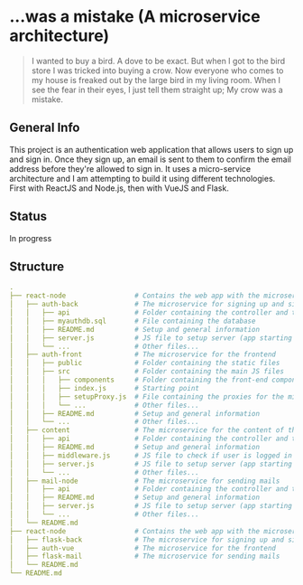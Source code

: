 # ...was a mistake (A microservice architecture)

> I wanted to buy a bird. A dove to be exact. But when I got to the bird store I was tricked into buying a crow. Now everyone who comes to my house is freaked out by the large bird in my living room. When I see the fear in their eyes, I just tell them straight up; My crow was a mistake.

## General Info

This project is an authentication web application that allows users to sign up and sign in. Once they sign up, an email is sent to them to confirm the email address before they're allowed to sign in. It uses a micro-service architecture and I am attempting to build it using different technologies. First with ReactJS and Node.js, then with VueJS and Flask.

## Status

In progress

## Structure

```yaml
.
├── react-node                 # Contains the web app with the microservice architecture built with ReactJS and NodeJS
│   ├── auth-back              # The microservice for signing up and signing in
│   │   ├── api                # Folder containing the controller and the routes
│   │   ├── myauthdb.sql       # File containing the database  
│   │   ├── README.md          # Setup and general information
│   │   ├── server.js          # JS file to setup server (app starting point)
│   │   └── ...                # Other files...
│   ├── auth-front             # The microservice for the frontend
│   │   ├── public             # Folder containing the static files
│   │   ├── src                # Folder containing the main JS files
│   │   │   ├── components     # Folder containing the front-end components
│   │   │   ├── index.js       # Starting point
│   │   │   ├── setupProxy.js  # File containing the proxies for the microservices
│   │   │   └── ...            # Other files...
│   │   ├── README.md          # Setup and general information
│   │   └── ...                # Other files...
│   ├── content                # The microservice for the content of the web app
│   │   ├── api                # Folder containing the controller and the routes  
│   │   ├── README.md          # Setup and general information
│   │   ├── middleware.js      # JS file to check if user is logged in
│   │   ├── server.js          # JS file to setup server (app starting point)
│   │   └── ...                # Other files...
│   ├── mail-node              # The microservice for sending mails
│   │   ├── api                # Folder containing the controller and the routes  
│   │   ├── README.md          # Setup and general information
│   │   ├── server.js          # JS file to setup server (app starting point)
│   │   └── ...                # Other files...
│   └── README.md
├── react-node                 # Contains the web app with the microservice architecture built with ReactJS and NodeJS
│   ├── flask-back             # The microservice for signing up and signing in
│   ├── auth-vue               # The microservice for the frontend
│   ├── flask-mail             # The microservice for sending mails
│   └── README.md
└── README.md         
```
